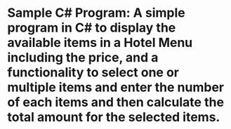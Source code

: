 # Sample C# Program: A simple program in C# to display the available items in a Hotel Menu including the price, and a functionality to select one or multiple items and enter the number of each items and then calculate the total amount for the selected items.
